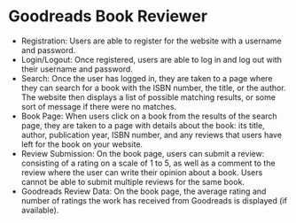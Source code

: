 # Goodreads Book Reviewer

* Registration: Users are able to register for the website with a username and password.
* Login/Logout: Once registered, users are able to log in and log out with their username and password.
* Search: Once the user has logged in, they are taken to a page where they can search for a book with the ISBN number, the title, or the author. The website then displays a list of possible matching results, or some sort of message if there were no matches.
* Book Page: When users click on a book from the results of the search page, they are taken to a page with details about the book: its title, author, publication year, ISBN number, and any reviews that users have left for the book on your website.
* Review Submission: On the book page, users can submit a review: consisting of a rating on a scale of 1 to 5, as well as a comment to the review where the user can write their opinion about a book. Users cannot be able to submit multiple reviews for the same book.
* Goodreads Review Data: On the book page, the average rating and number of ratings the work has received from Goodreads is displayed (if available).

